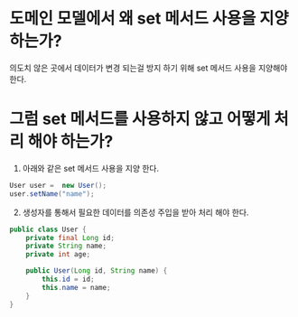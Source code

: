 # 도메인 모델에서 왜 set 메서드 사용을 지양 하는가?
의도치 않은 곳에서 데이터가 변경 되는걸 방지 하기 위해 set 메서드 사용을 지양해야 한다.

# 그럼 set 메서드를 사용하지 않고 어떻게 처리 해야 하는가?

1. 아래와 같은 set 메서드 사용을 지양 한다.
```java
User user =  new User();
user.setName("name");
```

2. 생성자를 통해서 필요한 데이터를 의존성 주입을 받아 처리 해야 한다.
```java
public class User {
    private final Long id;
    private String name;
    private int age;

    public User(Long id, String name) {
        this.id = id;
        this.name = name;
    }
}
```
